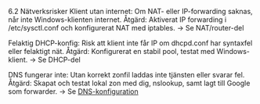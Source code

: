 6.2 Nätverksrisker
Klient utan internet: Om NAT- eller IP-forwarding saknas, når inte Windows-klienten internet.
 Åtgärd: Aktiverat IP forwarding i /etc/sysctl.conf och konfigurerat NAT med iptables.
→ Se NAT/router-del

Felaktig DHCP-konfig: Risk att klient inte får IP om dhcpd.conf har syntaxfel eller felaktigt nät.
 Åtgärd: Konfigurerat en stabil pool, testat med Windows-klient.
→ Se DHCP-del

DNS fungerar inte: Utan korrekt zonfil laddas inte tjänsten eller svarar fel.
 Åtgärd: Skapat och testat lokal zon med dig, nslookup, samt lagt till Google som forwarder.
→ Se [DNS-konfiguration](./dns.md)